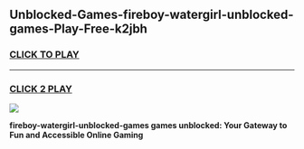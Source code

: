 
## Unblocked-Games-fireboy-watergirl-unblocked-games-Play-Free-k2jbh
<h3>
<a href="https://premium76.site?title=fireboy-watergirl-unblocked-games&ref=12A">CLICK TO PLAY</a></h3>
<hr>

<h3>
<a href="https://premium76.site?title=fireboy-watergirl-unblocked-games&ref=12A">CLICK 2 PLAY</a>
  
</h3>

<a href="https://premium76.site?title=fireboy-watergirl-unblocked-games&ref=12A"><img src="https://clearcache.store/games.png"></a>


**fireboy-watergirl-unblocked-games games unblocked: Your Gateway to Fun and Accessible Online Gaming**

